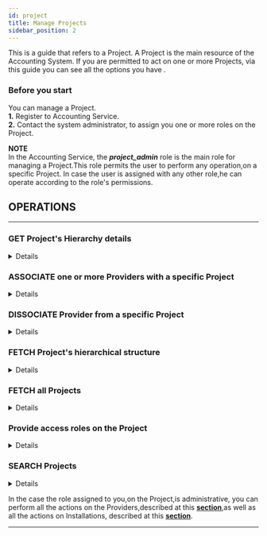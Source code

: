 ```yaml
---
id: project
title: Manage Projects
sidebar_position: 2
---
```



This is a guide that refers to a Project.
A Project is the main resource of the Accounting System.
If you are permitted to act on one or more Projects, via this guide you can see all the options you have .

### Before you start 

You can manage a Project.<br/>
**1.** Register to Accounting Service.<br/>
**2.** Contact the system administrator, to assign you one or more roles on the Project. 


**ΝΟΤΕ** <br/>
In the Accounting Service, the **_project_admin_** role is the main role for managing a Project.This role permits the user to perform any operation,on a specific Project.
In case the user is assigned with any other role,he can operate according to the role's permissions.


## OPERATIONS 

---

### GET Project's Hierarchy details
<details>
You can get the detais of the Project's structuure,to retrieve the Providers and Installations associated with the Project.Apply a request to the Accounting Service API. 
<b> For more details,how to syntax the request,see <a href="https://argoeu.github.io/argo-accounting/docs/api/project#get---project-hierarchical-structure">here</a></b>
</details>

### ASSOCIATE one or more Providers with a specific Project

<details>
You can associate one or more Providers with a specific Project.This is a required action,in order,to be able to assign Installations and Metrics.Apply a request to the Accounting Service API.
<b> For more details,how to syntax the request,see <a href="https://argoeu.github.io/argo-accounting/docs/api/project#post---associate-providers-with-a-specific-project">here.</a></b>
</details>

### DISSOCIATE Provider from a specific Project
<details>
If a Provider is associated with a specific Project, you can dessociate it.Provider can be dissociated only if no installations are assigned.Apply a request to the Accounting Service API.
<b> For more details,how to syntax the request,see <a href="https://argoeu.github.io/argo-accounting/docs/api/project#post---dissociate-providers-from-a-project">here.</a></b>
</details>

### FETCH Project's hierarchical structure

<details>
You can fetch the hierarchy of the Project (all Providers and Installations that are assigned to the Project). Apply a request to the Accounting Service API. 
<b> For more details,how to syntax the request,see <a href="https://argoeu.github.io/argo-accounting/docs/api/project#get---project-hierarchical-structure">here.</a></b>
</details>


### FETCH all Projects
<details>
You can fetch all the Projects that are assigned to you.Apply a request to the Accounting Service API. 
<b> For more details,how to syntax the request,see <a href="https://argoeu.github.io/argo-accounting/docs/api/project#get---fetch-all-projects">here.</a></b>
</details>

### Provide access roles on the Project
<details>
You can provide users with access roles on the Project.<br/>

**1.** Read registered clients ( see <a href="https://argoeu.github.io/argo-accounting/docs/api/client#get---read-the-registered-clients)">here</a>) and retrieve client's id.<br/>
**2.** Decide one or more roles,that this user will be assigned with,on the Project and apply a request to the Accounting Service API.
<b> For more details,how to syntax the request,see <a href="https://argoeu.github.io/argo-accounting/docs/api/project#post---access-control-entry-for-a-particular-project">here.</a></b>
</details>

### SEARCH Projects
<details>
If you are assigned with many Projects, you can search for specific Project/Projects,that match one or more criteria.You can define search criteria, on each field of the <b><a href="https://argoeu.github.io/argo-accounting/docs/api/project"> Project Collection</a></b> or a combination of search criteria on more than one fields.You can search by Project's acronym, title, period, call identifier or a combination of them.
Apply a request to the Accounting Service API.You need to provide the search criteria in a specific <b><a href="https://argoeu.github.io/argo-accounting/docs/guides/search-filter"> syntax</a></b>.
<b> For more details,how to syntax the request,see <a href="https://argoeu.github.io/argo-accounting/docs/api/project#post---search-for-projects">here.</a></b>
</details>


In the case the role assigned to you,on the Project,is administrative, you can perform all the actions on the Providers,described at this <b><a href="https://argoeu.github.io/argo-accounting/docs/guides/provider">section</a></b>,as well as all the actions on Installations, described at this <b><a href="https://argoeu.github.io/argo-accounting/docs/guides/installation">section</a></b>. 

---
